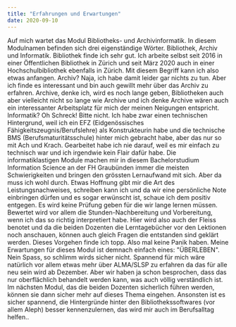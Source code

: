 ```yaml
---
title: "Erfahrungen und Erwartungen"
date: 2020-09-10
---
```


Auf mich wartet das Modul Bibliotheks- und Archivinformatik. In diesem Modulnamen befinden sich drei eigenständige Wörter. Bibliothek, Archiv und Informatik. 
Bibliothek finde ich sehr gut. Ich arbeite selbst seit 2016 in einer Öffentlichen Bibliothek in Zürich und seit März 2020 auch in einer Hochschulbibliothek ebenfalls in Zürich. Mit diesem Begriff kann ich also etwas anfangen. Archiv? Naja, ich habe damit leider gar nichts zu tun. Aber ich finde es interessant und bin auch gewillt mehr über das Archiv zu erfahren. Archive, denke ich, wird es noch lange geben, Bibliotheken auch aber vielleicht nicht so lange wie Archive und ich denke Archive wären auch ein interessanter Arbeitsplatz für mich der meinen Neigungen entspricht. Informatik? Oh Schreck! Bitte nicht. Ich habe zwar einen technischen Hintergrund, weil ich ein EFZ (Eidgenössisches Fähigkeitszeugnis/Berufslehre) als Konstrukteurin habe und die technische BMS (Berufsmaturitätsschule) hinter mich gebracht habe, aber das nur so mit Ach und Krach. Gearbeitet habe ich nie darauf, weil es mir einfach zu technisch war und ich irgendwie kein Flair dafür habe. Die informatiklastigen Module machen mir in diesem Bachelorstudium Information Science an der FH Graubünden immer die meisten Schwierigkeiten und bringen den grössten Lernaufwand mit sich. Aber da muss ich wohl durch. Etwas Hoffnung gibt mir die Art des Leistungsnachweises, schreiben kann ich und da wir eine persönliche Note einbringen dürfen und es sogar erwünscht ist, schaue ich dem positiv entgegen. Es wird keine Prüfung geben für die wir lange lernen müssen. Bewertet wird vor allem die Stunden-Nachbereitung und Vorbereitung, wenn ich das so richtig interpretiert habe. Hier wird also auch  der Fleiss benotet und da die beiden Dozenten die Lerntagebücher vor den Lektionen noch anschauen, können auch gleich Fragen die entstanden sind geklärt werden. Dieses Vorgehen finde ich topp. Also mal keine Panik haben. Meine Erwartungen für dieses Modul ist demnach einfach eines: "ÜBERLEBEN". Nein Spass, so schlimm wirds sicher nicht. Spannend für mich wäre natürlich vor allem etwas mehr über ALMA/SLSP zu erfahren da das für alle neu sein wird ab Dezember. Aber wir haben ja schon besprochen, dass das nur oberflächlich behandelt werden kann, was auch völlig verständlich ist. Im nächsten Modul, das die beiden Dozenten sicherlich führen werden, können sie dann sicher mehr auf dieses Thema eingehen. Ansonsten ist es sicher spannend, die Hintergründe hinter den Bibliothekssoftwares (vor allem Aleph) besser kennenzulernen, das wird mir auch im Berufsalltag helfen.. 
